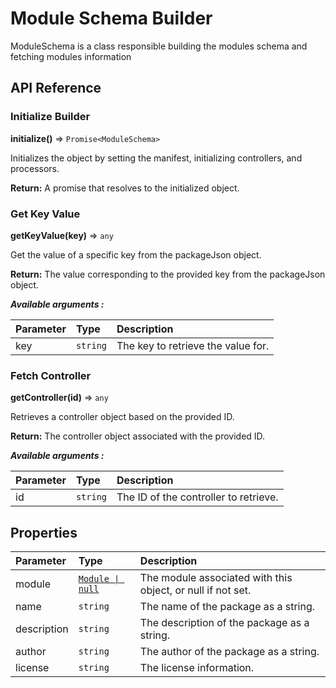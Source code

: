 # Module Schema Builder

ModuleSchema is a class responsible building the modules schema and fetching modules information

## API Reference

### Initialize Builder

**initialize()** ⇒ `Promise<ModuleSchema>`

Initializes the object by setting the manifest, initializing controllers, and processors.

**Return:** A promise that resolves to the initialized object.

### Get Key Value

**getKeyValue(key)** ⇒ `any`

Get the value of a specific key from the packageJson object.

**Return:** The value corresponding to the provided key from the packageJson object.

**_Available arguments :_**

| Parameter | Type     | Description                        |
| :-------- | :------- | :--------------------------------- |
| key       | `string` | The key to retrieve the value for. |

### Fetch Controller

**getController(id)** ⇒ `any`

Retrieves a controller object based on the provided ID.

**Return:** The controller object associated with the provided ID.

**_Available arguments :_**

| Parameter | Type     | Description                           |
| :-------- | :------- | :------------------------------------ |
| id        | `string` | The ID of the controller to retrieve. |

## Properties

| Parameter   | Type                                             | Description                                                 |
| :---------- | :----------------------------------------------- | :---------------------------------------------------------- |
| module      | [`Module \| null`](../EcoFlowJS-Module#module-1) | The module associated with this object, or null if not set. |
| name        | `string`                                         | The name of the package as a string.                        |
| description | `string`                                         | The description of the package as a string.                 |
| author      | `string`                                         | The author of the package as a string.                      |
| license     | `string`                                         | The license information.                                    |
